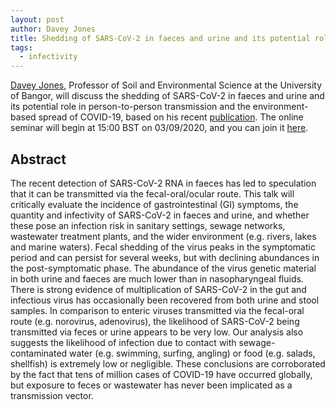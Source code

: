 ```yaml
---
layout: post
author: Davey Jones
title: Shedding of SARS-CoV-2 in faeces and urine and its potential role in person-to-person transmission and the environment-based spread of COVID-19
tags:
  - infectivity
---
```


[Davey Jones](https://www.bangor.ac.uk/natural-sciences/staff/david-jones/en#overview), Professor of Soil and Environmental Science at the University of Bangor, will discuss the shedding of SARS-CoV-2 in faeces and urine and its potential role in person-to-person transmission and the environment-based spread of COVID-19, based on his recent [publication](https://doi.org/10.1016/j.scitotenv.2020.141364). The online seminar will begin at 15:00 BST on 03/09/2020, and you can join it [here](https://teams.microsoft.com/l/meetup-join/19%3ameeting_MGU3YmE0MDgtZjQ0My00MmM4LTk3YTAtYjNjZDgyNjFmODJi%40thread.v2/0?context=%7b%22Tid%22%3a%222b897507-ee8c-4575-830b-4f8267c3d307%22%2c%22Oid%22%3a%222d2f05f5-a660-40b9-ab99-771c6f8314e4%22%2c%22IsBroadcastMeeting%22%3atrue%7d).

## Abstract
The recent detection of SARS-CoV-2 RNA in faeces has led to speculation that it can be transmitted via the fecal-oral/ocular route. This talk will critically evaluate the incidence of gastrointestinal (GI) symptoms, the quantity and infectivity of SARS-CoV-2 in faeces and urine, and whether these pose an infection risk in sanitary settings, sewage networks, wastewater treatment plants, and the wider environment (e.g. rivers, lakes and marine waters). Fecal shedding of the virus peaks in the symptomatic period and can persist for several weeks, but with declining abundances in the post-symptomatic phase. The abundance of the virus genetic material in both urine and faeces are much lower than in nasopharyngeal fluids. There is strong evidence of multiplication of SARS-CoV-2 in the gut and infectious virus has occasionally been recovered from both urine and stool samples. In comparison to enteric viruses transmitted via the fecal-oral route (e.g. norovirus, adenovirus), the likelihood of SARS-CoV-2 being transmitted via feces or urine appears to be very low. Our analysis also suggests the likelihood of infection due to contact with sewage-contaminated water (e.g. swimming, surfing, angling) or food (e.g. salads, shellfish) is extremely low or negligible. These conclusions are corroborated by the fact that tens of million cases of COVID-19 have occurred globally, but exposure to feces or wastewater has never been implicated as a transmission vector.
